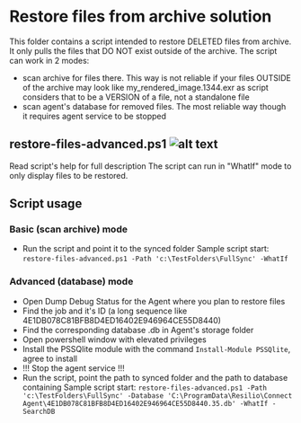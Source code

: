 # Restore files from archive solution
This folder contains a script intended to restore DELETED files from archive. It only pulls the files that DO NOT exist outside of the archive. The script can work in 2 modes: 
* scan archive for files there. This way is not reliable if your files OUTSIDE of the archive may look like my_rendered_image.1344.exr as script considers that to be a VERSION of a file, not a standalone file
* scan agent's database for removed files. The most reliable way though it requires agent service to be stopped

## restore-files-advanced.ps1 ![alt text](https://i.imgur.com/F6NAQyb.png "Script supports standard Get-Help cmdlet")
Read script's help for full description
The script can run in "WhatIf" mode to only display files to be restored.

## Script usage
### Basic (scan archive) mode
* Run the script and point it to the synced folder
Sample script start:
```restore-files-advanced.ps1 -Path 'c:\TestFolders\FullSync' -WhatIf ```

### Advanced (database) mode
* Open Dump Debug Status for the Agent where you plan to restore files
* Find the job and it's ID (a long sequence like 4E1DB078C81BFB8D4ED16402E946964CE55D8440)
* Find the corresponding database <hash>.db in Agent's storage folder
* Open powershell window with elevated privileges
* Install the PSSQlite module with the command ```Install-Module PSSQlite```, agree to install
* !!! Stop the agent service !!!
* Run the script, point the path to synced folder and the path to database containing 
Sample script start:
```restore-files-advanced.ps1 -Path 'c:\TestFolders\FullSync' -Database 'C:\ProgramData\Resilio\Connect Agent\4E1DB078C81BFB8D4ED16402E946964CE55D8440.35.db' -WhatIf -SearchDB ```